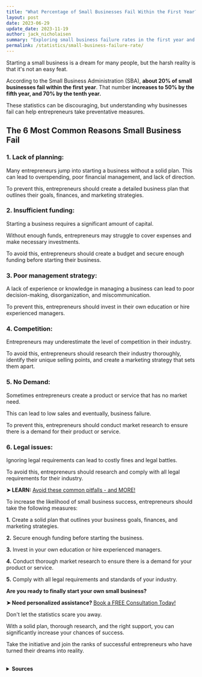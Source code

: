 ```yaml
---
title: "What Percentage of Small Businesses Fail Within the First Year?"
layout: post
date: 2023-06-29
update_date: 2023-11-19
author: jack_nicholaisen
summary: "Exploring small business failure rates in the first year and how to increase your chances of success."
permalink: /statistics/small-business-failure-rate/
---
```


Starting a small business is a dream for many people, but the harsh reality is that it's not an easy feat. 

According to the Small Business Administration (SBA), **about 20% of small businesses fail within the first year**. That number **increases to 50% by the fifth year, and 70% by the tenth year.** 

These statistics can be discouraging, but understanding why businesses fail can help entrepreneurs take preventative measures.

## The 6 Most Common Reasons Small Business Fail

### 1. Lack of planning:

Many entrepreneurs jump into starting a business without a solid plan. This can lead to overspending, poor financial management, and lack of direction. 

To prevent this, entrepreneurs should create a detailed business plan that outlines their goals, finances, and marketing strategies.

### 2.  Insufficient funding:

Starting a business requires a significant amount of capital. 

Without enough funds, entrepreneurs may struggle to cover expenses and make necessary investments. 

To avoid this, entrepreneurs should create a budget and secure enough funding before starting their business.

### 3.  Poor management strategy:

A lack of experience or knowledge in managing a business can lead to poor decision-making, disorganization, and miscommunication. 

To prevent this, entrepreneurs should invest in their own education or hire experienced managers.

### 4.  Competition:

Entrepreneurs may underestimate the level of competition in their industry. 

To avoid this, entrepreneurs should research their industry thoroughly, identify their unique selling points, and create a marketing strategy that sets them apart.

### 5.  No Demand:

Sometimes entrepreneurs create a product or service that has no market need. 

This can lead to low sales and eventually, business failure. 

To prevent this, entrepreneurs should conduct market research to ensure there is a demand for their product or service.

### 6.  Legal issues:

Ignoring legal requirements can lead to costly fines and legal battles. 

To avoid this, entrepreneurs should research and comply with all legal requirements for their industry.

<p><b>➤ LEARN: </b> <a href="https://www.businessinitiative.org/statistics/small-businesses/reasons-why-businesses-fail/" target="_blank"> Avoid these common pitfalls - and MORE!</a></p>

To increase the likelihood of small business success, entrepreneurs should take the following measures:

**1.**  Create a solid plan that outlines your business goals, finances, and marketing strategies.

**2.**  Secure enough funding before starting the business.

**3.**  Invest in your own education or hire experienced managers.

**4.**  Conduct thorough market research to ensure there is a demand for your product or service.

**5.**  Comply with all legal requirements and standards of your industry.

**Are you ready to finally start your own small business?**

<p><b>➤ Need personalized assistance? </b> <a href="https://calendly.com/businessinitiative/30-minute-consultation-call" target="_blank"> Book a FREE Consultation Today!</a></p>

Don't let the statistics scare you away. 

With a solid plan, thorough research, and the right support, you can significantly increase your chances of success.

Take the initiative and join the ranks of successful entrepreneurs who have turned their dreams into reality.

<br>
<details>
<summary><b>Sources</b></summary>
<br>
<ul>
    <li><a href="https://advocacy.sba.gov/wp-content/uploads/2021/12/Small-Business-FAQ-Revised-December-2021.pdf">Small Business Administration: Frequently Asked Questions - 2021</a></li>
    <li><a href="https://www.forbes.com/sites/ericwagner/2013/09/12/five-reasons-8-out-of-10-businesses-fail/?sh=196c3f546978">Forbes: 5 Reasons 8 out of 10 Small Businesses Fail (2018, June 27)</a></li>
    <li><a href="https://www.entrepreneur.com/leadership/10-reasons-why-7-out-of-10-businesses-fail-within-10-years/299522">Entrepreneur - 10 Reasons Why 7 Out of 10 Businesses Fail Within 10 Years</a></li>
</ul>
</details>
